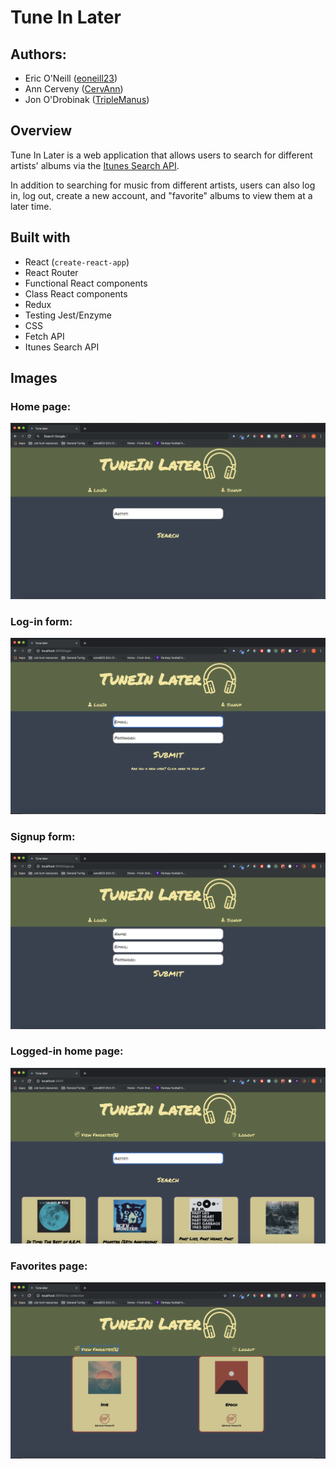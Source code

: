 # Tune In Later

## Authors:
* Eric O'Neill ([eoneill23](https://github.com/eoneill23))
* Ann Cerveny ([CervAnn](https://github.com/CervAnn))
* Jon O'Drobinak ([TripleManus](https://github.com/Triplemanus))

## Overview
Tune In Later is a web application that allows users to search for different artists' albums via the [Itunes Search API](https://developer.apple.com/library/archive/documentation/AudioVideo/Conceptual/iTuneSearchAPI/index.html#//apple_ref/doc/uid/TP40017632-CH3-SW1).

In addition to searching for music from different artists, users can also log in, log out, create a new account, and "favorite" albums to view them at a later time.

## Built with
  * React (`create-react-app`)
  * React Router
  * Functional React components
  * Class React components
  * Redux
  * Testing Jest/Enzyme
  * CSS
  * Fetch API
  * Itunes Search API

## Images

### Home page:
![Home screenshot](./src/images/home-page.png)

### Log-in form:
![Log-in form screenshot](./src/images/log-in-form.png)

### Signup form:
![Signup form screenshot](./src/images/sign-up.png)

### Logged-in home page:
![Logged-in home page screenshot](./src/images/logged-in-home-page.png)

### Favorites page:
![Favorites page screenshot](./src/images/favorites-page.png)
